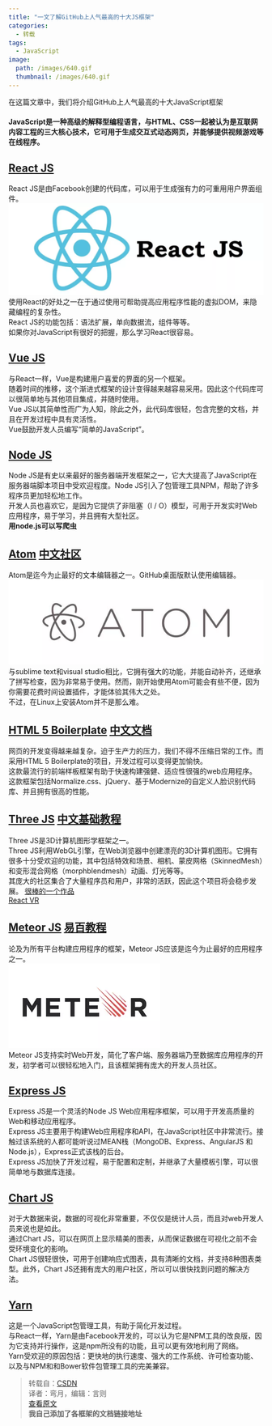 ```yaml
---
title: "一文了解GitHub上人气最高的十大JS框架"
categories:
  - 转载
tags:
  - JavaScript
image:
  path: /images/640.gif
  thumbnail: /images/640.gif
---
```


在这篇文章中，我们将介绍GitHub上人气最高的十大JavaScript框架<br>

#### JavaScript是一种高级的解释型编程语言，与HTML、CSS一起被认为是互联网内容工程的三大核心技术，它可用于生成交互式动态网页，并能够提供视频游戏等在线程序。

## [React JS](https://doc.react-china.org/)
React JS是由Facebook创建的代码库，可以用于生成强有力的可重用用户界面组件。  
![React JS](/images/React_js.webp)  
使用React的好处之一在于通过使用可帮助提高应用程序性能的虚拟DOM，来隐藏编程的复杂性。  
React JS的功能包括：语法扩展，单向数据流，组件等等。  
如果你对JavaScript有很好的把握，那么学习React很容易。

## [Vue JS](https://cn.vuejs.org/)
与React一样，Vue是构建用户喜爱的界面的另一个框架。  
随着时间的推移，这个渐进式框架的设计变得越来越容易采用。因此这个代码库可以很简单地与其他项目集成，并随时使用。  
Vue JS以其简单性而广为人知，除此之外，此代码库很轻，包含完整的文档，并且在开发过程中具有灵活性。  
Vue鼓励开发人员编写“简单的JavaScript”。

## [Node JS](http://nodejs.cn/)
Node JS是有史以来最好的服务器端开发框架之一，它大大提高了JavaScript在服务器端脚本项目中受欢迎程度。Node JS引入了包管理工具NPM，帮助了许多程序员更加轻松地工作。  
开发人员也喜欢它，是因为它提供了非阻塞（I / O）模型，可用于开发实时Web应用程序，易于学习，并且拥有大型社区。  
**用node.js可以写爬虫**

## [Atom](https://atom.io/)  [中文社区](https://atom-china.org/)
Atom是迄今为止最好的文本编辑器之一。GitHub桌面版默认使用编辑器。  
![ATOM](/images/atom.webp)  
与sublime text和visual studio相比，它拥有强大的功能，并能自动补齐，还继承了拼写检查，因为非常易于使用。然而，刚开始使用Atom可能会有些不便，因为你需要花费时间设置插件，才能体验其伟大之处。  
不过，在Linux上安装Atom并不是那么难。

## [HTML 5 Boilerplate](http://www.bootcss.com/p/html5boilerplate/)  [中文文档](https://www.w3cplus.com/html5/html5-boilerplate.html)
网页的开发变得越来越复杂。迫于生产力的压力，我们不得不压缩日常的工作。而采用HTML 5 Boilerplate的项目，开发过程可以变得更加愉快。  
这款最流行的前端样板框架有助于快速构建强健、适应性很强的web应用程序。  
这款框架包括Normalize.css、jQuery、基于Modernize的自定义人脸识别代码库、并且拥有很高的性能。

## [Three JS](https://threejs.org/)  [中文基础教程](http://www.hewebgl.com/article/articledir/1)
Three JS是3D计算机图形学框架之一。  
Three JS利用WebGL引擎，在Web浏览器中创建漂亮的3D计算机图形。它拥有很多十分受欢迎的功能，其中包括特效和场景、相机、蒙皮网格（SkinnedMesh）和变形混合网格（morphblendmesh）动画、灯光等等。  
其庞大的社区集合了大量程序员和用户，非常的活跃，因此这个项目将会稳步发展。
[很棒的一个作品](http://analysis.4sceners.de/#!/)  
[React VR](https://facebook.github.io/react-vr/)

## [Meteor JS](https://www.meteor.com/)  [易百教程](https://www.yiibai.com/meteor/meteor_core_api.html)
论及为所有平台构建应用程序的框架，Meteor JS应该是迄今为止最好的应用程序之一。  
![Meteor JS](/images/meteor.webp)  
Meteor JS支持实时Web开发，简化了客户端、服务器端乃至数据库应用程序的开发，初学者可以很轻松地入门，且该框架拥有庞大的开发人员社区。

## [Express JS](http://www.expressjs.com.cn/)
Express JS是一个灵活的Node JS Web应用程序框架，可以用于开发高质量的Web和移动应用程序。  
Express JS主要用于构建Web应用程序和API，在JavaScript社区中非常流行。接触过该系统的人都可能听说过MEAN栈（MongoDB、Express、AngularJS 和Node.js），Express正式该栈的后台。  
Express JS加快了开发过程，易于配置和定制，并继承了大量模板引擎，可以很简单地与数据库连接。

## [Chart JS](https://chartjs.bootcss.com/)
对于大数据来说，数据的可视化非常重要，不仅仅是统计人员，而且对web开发人员来说也是如此。  
通过Chart JS，可以在网页上显示精美的图表，从而保证数据在可视化之前不会受环境变化的影响。  
Chart JS很轻很快，可用于创建响应式图表，具有清晰的文档，并支持8种图表类型。此外，Chart JS还拥有庞大的用户社区，所以可以很快找到问题的解决方法。

## [Yarn](https://yarn.bootcss.com/)
这是一个JavaScript包管理工具，有助于简化开发过程。  
与React一样，Yarn是由Facebook开发的，可以认为它是NPM工具的改良版，因为它支持并行操作，这是npm所没有的功能，且可以更有效地利用了网络。  
Yarn受欢迎的原因包括：更快地的执行速度、强大的工作系统、许可检查功能、以及与NPM和和Bower软件包管理工具的完美兼容。  

>转载自：[CSDN](https://mp.weixin.qq.com/s?__biz=MjM5MjAwODM4MA==&mid=2650696656&idx=1&sn=aa44600288bbce5edd21953bccac00ca&chksm=bea61a0389d193159cd3d8dda1910d65cdab7ccee04f0a3a680ab5d824ae4d36cf318da5365d&mpshare=1&scene=23&srcid=0415VAiZbF9atiH7lVo76hQI#rd)<br>
译者：弯月，编辑：言则<br>
[查看原文](https://boostlog.io/@junp1234/top-10-popular-javascript-projects-on-github-5abf4e2c0814730093a2f026)  
**我自己添加了各框架的文档链接地址**
